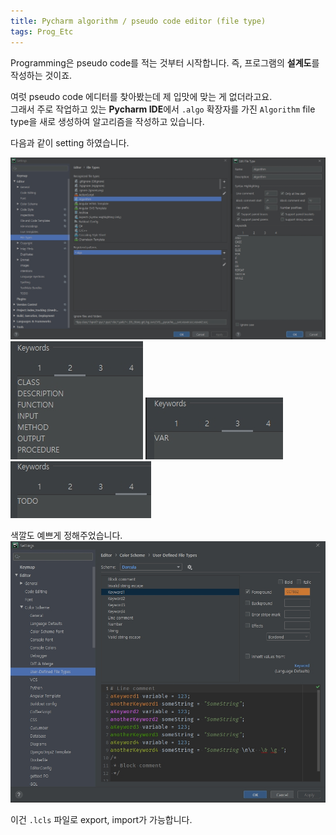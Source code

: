 ```yaml
---
title: Pycharm algorithm / pseudo code editor (file type)
tags: Prog_Etc
---
```


<!--more-->

Programming은 pseudo code를 적는 것부터 시작합니다. 즉, 프로그램의 **설계도**를 작성하는 것이죠.

여럿 pseudo code 에디터를 찾아봤는데 제 입맛에 맞는 게 없더라고요.  
그래서 주로 작업하고 있는 **Pycharm IDE**에서 `.algo` 확장자를 가진 `Algorithm` file type을 새로 생성하여 알고리즘을 작성하고 있습니다.

다음과 같이 setting 하였습니다.

![](/images/2020-07-08-algo_type/001.jpg)
![](/images/2020-07-08-algo_type/002.jpg) ![](/images/2020-07-08-algo_type/003.jpg) ![](/images/2020-07-08-algo_type/004.jpg)

색깔도 예쁘게 정해주었습니다. 
![](/images/2020-07-08-algo_type/005.jpg)

이건 `.lcls` 파일로 export, import가 가능합니다.  
